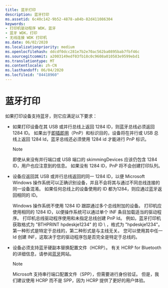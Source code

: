 ```yaml
---
title: 蓝牙打印
description: 蓝牙打印
ms.assetid: 6c40c142-9b52-4878-a84b-82d411086304
keywords:
- 打印机驱动程序 WDK，蓝牙
- 蓝牙 WDK，打印
- 无线连接 WDK 打印机
ms.date: 06/02/2020
ms.localizationpriority: medium
ms.openlocfilehash: ddcdf0dcc281e7b2e70ac562ba0895bab7fbf46c
ms.sourcegitcommit: a2003149edf03fb18c0c9608a010583e9599ebd1
ms.translationtype: MT
ms.contentlocale: zh-CN
ms.lasthandoff: 06/04/2020
ms.locfileid: "84418960"
---
```

# <a name="bluetooth-printing"></a>蓝牙打印

如果打印设备支持蓝牙，则它应满足以下要求：

- 如果打印设备在其 USB 或并行总线上返回 1284 ID，则蓝牙总线必须返回 1284 ID。 如果出于[即插即用](https://docs.microsoft.com/windows-hardware/drivers/kernel/implementing-plug-and-play)（PnP）和标识目的，设备将在并行或 USB 总线上返回 1284 Id，蓝牙总线还必须使用 1284 id 才能进行 PnP 标识。

  > [!NOTE]
  > 即使从来没有并行端口或 USB 端口的 skimmingDevices 应该仍包含 1284 ID，用户也应注意到的信息。 如果没有 1284 ID，PnP 将不会创建打印队列。

- 设备应返回其 USB 或并行总线返回的同一 1284 ID，以便 Microsoft Windows 操作系统可以正确识别设备，并且不会将其与通过不同总线连接的同一设备混淆。 如果任何总线上的设备使用的 ID 都为1284，则应通过蓝牙返回相同的 ID。

  Windows 操作系统不使用 1284 ID 跟踪通过多个总线附加的设备。 打印机应使用相同的 1284 ID，以便操作系统可以通过单个 INF 条目加载适当的驱动程序。 打印机总线驱动程序使用和未指定总线创建 PnP Id。 例如，蓝牙打印机获取格式为 "BTHPRINT hpdeskje1234" 的 ID \\ ，格式为 "hpdeskje1234"。 第一种形式是特定于总线的，第二种形式是与主线无关。 您可以使用其中任一 Id 创建 INF，这取决于您的驱动程序包是否完全是特定于总线的。

- 设备必须支持蓝牙硬副本替换配置文件（HCRP）。 有关 HCRP for Bluetooth 的详细信息，请参阅[蓝牙](https://go.microsoft.com/fwlink/p/?linkid=26268)网站。

  > [!NOTE]
  > Microsoft 支持串行端口配置文件（SPP），但需要进行身份验证。 但是，我们建议使用 HCRP 而不是 SPP，因为 HCRP 提供了更好的用户体验。

